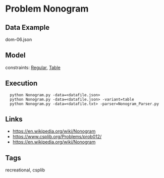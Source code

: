# Problem Nonogram


## Data Example
  dom-06.json

## Model
  constraints: [Regular](http://pycsp.org/documentation/constraints/Regular), [Table](http://pycsp.org/documentation/constraints/Table)

## Execution
```
  python Nonogram.py -data=<datafile.json>
  python Nonogram.py -data=<datafile.json> -variant=table
  python Nonogram.py -data=<datafile.txt> -parser=Nonogram_Parser.py
```

## Links
  - https://en.wikipedia.org/wiki/Nonogram
  - https://www.csplib.org/Problems/prob012/
  - https://en.wikipedia.org/wiki/Nonogram

## Tags
  recreational, csplib
